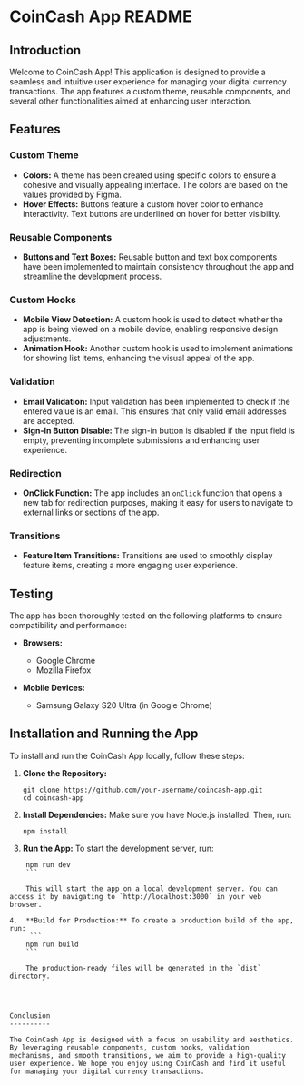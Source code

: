 CoinCash App README
===================

Introduction
------------

Welcome to CoinCash App! This application is designed to provide a seamless and intuitive user experience for managing your digital currency transactions. The app features a custom theme, reusable components, and several other functionalities aimed at enhancing user interaction.

Features
--------

### Custom Theme

*   **Colors:** A theme has been created using specific colors to ensure a cohesive and visually appealing interface. The colors are based on the values provided by Figma.
*   **Hover Effects:** Buttons feature a custom hover color to enhance interactivity. Text buttons are underlined on hover for better visibility.

### Reusable Components

*   **Buttons and Text Boxes:** Reusable button and text box components have been implemented to maintain consistency throughout the app and streamline the development process.

### Custom Hooks

*   **Mobile View Detection:** A custom hook is used to detect whether the app is being viewed on a mobile device, enabling responsive design adjustments.
*   **Animation Hook:** Another custom hook is used to implement animations for showing list items, enhancing the visual appeal of the app.

### Validation

*   **Email Validation:** Input validation has been implemented to check if the entered value is an email. This ensures that only valid email addresses are accepted.
*   **Sign-In Button Disable:** The sign-in button is disabled if the input field is empty, preventing incomplete submissions and enhancing user experience.

### Redirection

*   **OnClick Function:** The app includes an `onClick` function that opens a new tab for redirection purposes, making it easy for users to navigate to external links or sections of the app.

### Transitions

*   **Feature Item Transitions:** Transitions are used to smoothly display feature items, creating a more engaging user experience.

Testing
-------

The app has been thoroughly tested on the following platforms to ensure compatibility and performance:

*   **Browsers:**
    
    *   Google Chrome
    *   Mozilla Firefox
*   **Mobile Devices:**
    
    *   Samsung Galaxy S20 Ultra (in Google Chrome)



Installation and Running the App
--------------------------------

To install and run the CoinCash App locally, follow these steps:

1.  **Clone the Repository:**
      ```
    git clone https://github.com/your-username/coincash-app.git
      cd coincash-app
    ```

    
2.  **Install Dependencies:** Make sure you have Node.js installed. Then, run:
    ```
    npm install
    ```

    
3.  **Run the App:** To start the development server, run:

```
    npm run dev
    ```
    
    This will start the app on a local development server. You can access it by navigating to `http://localhost:3000` in your web browser.
    
4.  **Build for Production:** To create a production build of the app, run:
     ```
    npm run build
    ```
    
    The production-ready files will be generated in the `dist` directory.
    



Conclusion
----------

The CoinCash App is designed with a focus on usability and aesthetics. By leveraging reusable components, custom hooks, validation mechanisms, and smooth transitions, we aim to provide a high-quality user experience. We hope you enjoy using CoinCash and find it useful for managing your digital currency transactions.
